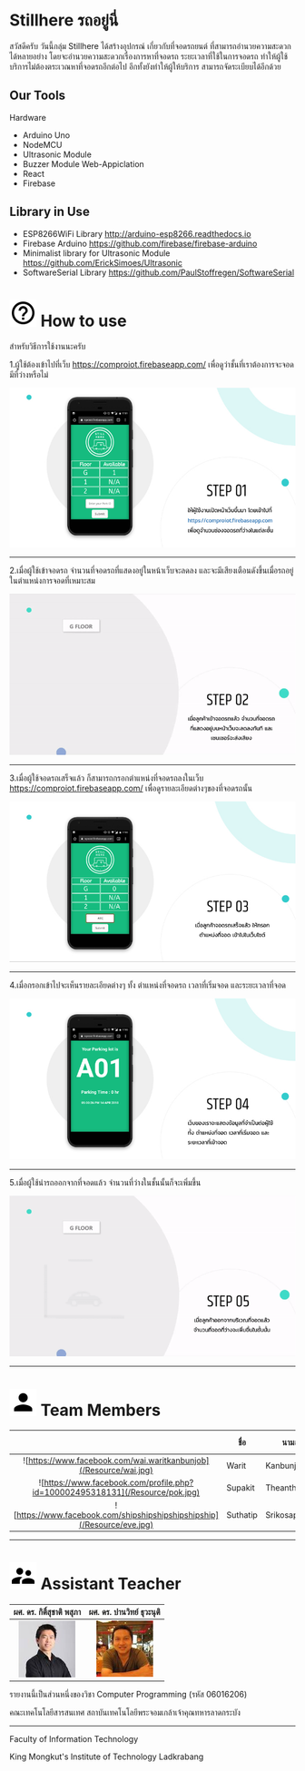 # Stillhere รถอยู่นี่
สวัสดีครับ วันนี้กลุ่ม Stillhere ได้สร้างอุปกรณ์ เกี่ยวกับที่จอดรถยนต์ ที่สามารถอำนวยความสะดวกได้หลายอย่าง โดยจะอำนวยความสะดวกเรื่องการหาที่จอดรถ ระยะเวลาที่ใช้ในการจอดรถ ทำให้ผู้ใช้บริการไม่ต้องตระเวณหาที่จอดรถอีกต่อไป อีกทั้งยังทำให้ผู้ให้บริการ สามารถจัดระเบียบได้อีกด้วย

## Our Tools
Hardware
* Arduino Uno
* NodeMCU
* Ultrasonic Module
* Buzzer Module
Web-Appiclation
* React
* Firebase

## Library in Use

* ESP8266WiFi Library http://arduino-esp8266.readthedocs.io
* Firebase Arduino https://github.com/firebase/firebase-arduino
* Minimalist library for Ultrasonic Module https://github.com/ErickSimoes/Ultrasonic 
* SoftwareSerial Library https://github.com/PaulStoffregen/SoftwareSerial

# ![](/Resource/Help.png) How to use

สำหรับวิธีการใช้งานนะครับ 

1.ผู้ใช้ต้องเข้าไปที่เว็บ https://comproiot.firebaseapp.com/ เพื่อดูว่าชั้นที่เราต้องการจะจอดมีที่ว่างหรือไม่ 

![](/Resource/step1.jpg)

---

2.เมื่อผู้ใช้เข้าจอดรถ จำนวนที่จอดรถที่แสดงอยู่ในหน้าเว็บจะลดลง และจะมีเสียงเตือนดังขึ้นเมื่อรถอยู่ในตำแหน่งการจอดที่เหมาะสม

![](/Resource/step2.gif)

---

3.เมื่อผู้ใช้จอดรถเสร็จแล้ว ก็สามารถกรอกตำแหน่งที่จอดรถลงในเว็บ https://comproiot.firebaseapp.com/ เพื่อดูรายละเอียดต่างๆของที่จอดรถนั้น

![](/Resource/step3.jpg)

---

4.เมื่อกรอกเข้าไปจะเห็นรายละเอียดต่างๆ ทั้ง ตำแหน่งที่จอดรถ เวลาที่เริ่มจอด และระยะเวลาที่จอด


![](/Resource/step4.jpg)

---

5.เมื่อผู้ใช้นำรถออกจากที่จอดแล้ว จำนวนที่ว่างในชั้นนั้นก็จะเพิ่มขึ้น


![](/Resource/step5.gif)

---

# ![](/Resource/Person.png) Team Members
|  |ชื่อ|นามสกุล|GitHub Username|รหัสนักศึกษา|
|:-:|--|------|---------------|---------|
|![https://www.facebook.com/wai.waritkanbunjob](/Resource/wai.jpg)|Warit|Kanbunjob|[@waiwarit](https://github.com/WaiWarit)|60070087|
|![https://www.facebook.com/profile.php?id=100002495318131](/Resource/pok.jpg)|Supakit|Theanthunyakit|[@POKINBKK](https://github.com/POKINBKK)|60070098|
|![https://www.facebook.com/shipshipshipshipshipship](/Resource/eve.jpg)|Suthatip|Srikosapala|[@yves99](https://github.com/yves99)|60070104|

---

# ![](/Resource/Supervisor.png) Assistant Teacher
|ผศ. ดร. กิติ์สุชาติ พสุภา|ผศ. ดร. ปานวิทย์ ธุวะนุติ|
|:-:|:-:|
|![](/Resource/Aj.%20Oong.png)|![](/Resource/Aj.%20Panwit.png)|

รายงานนี้เป็นส่วนหนึ่งของวิชา Computer Programming (รหัส 06016206)

คณะเทคโนโลยีสารสนเทศ สถาบันเทคโนโลยีพระจอมเกล้าเจ้าคุณทหารลาดกระบัง

---

Faculty of Information Technology

King Mongkut's Institute of Technology Ladkrabang
